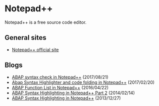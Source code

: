 # Notepad++

Notepad++ is a free source code editor.

## General sites

* [Notepad++ official site](https://notepad-plus-plus.org/)

## Blogs

* [ABAP syntax check in Notepad++](https://blogs.sap.com/2017/08/21/abap-syntax-check-in-notepad/) (2017/08/21)
* [Abap Syntax Highlighter and code folding in Notepad++](https://blogs.sap.com/2017/02/20/abap-syntax-highlighter-and-code-folding-in-notepad/) (2017/02/20)
* [ABAP Function List in Notepad++](https://blogs.sap.com/2016/04/22/abap-function-list-in-notepad/) (2016/04/22)
* [ABAP Syntax Highlighting in Notepad++ Part 2](https://blogs.sap.com/2014/02/12/abap-syntax-highlighting-in-notepad-part-2/) (2014/02/14)
* [ABAP Syntax Highlighting in Notepad++](https://blogs.sap.com/2013/12/27/abap-syntax-highlighting-in-notepad/) (2013/12/27)
